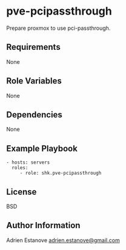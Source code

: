 pve-pcipassthrough
==================

Prepare proxmox to use pci-passthrough.

Requirements
------------

None

Role Variables
--------------

None

Dependencies
------------

None

Example Playbook
----------------

    - hosts: servers
      roles:
         - role: shk.pve-pcipassthrough

License
-------

BSD

Author Information
------------------

Adrien Estanove <adrien.estanove@gmail.com>